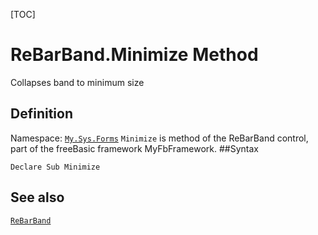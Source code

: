 [TOC]
# ReBarBand.Minimize Method
Collapses band to minimum size
## Definition
Namespace: [`My.Sys.Forms`](My.Sys.Forms.md)
`Minimize` is method of the ReBarBand control, part of the freeBasic framework MyFbFramework.
##Syntax
```freeBasic
Declare Sub Minimize
```

## See also
[`ReBarBand`](ReBarBand.md)
